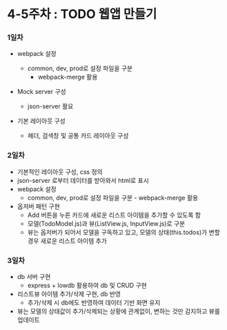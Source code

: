 # 4-5주차 : TODO 웹앱 만들기

### 1일차
* webpack 설정
  * common, dev, prod로 설정 파일을 구분
    * webpack-merge 활용

* Mock server 구성
  * json-server 활요

* 기본 레이아웃 구성
  * 헤더, 검색창 및 공통 카드 레이아웃 구성


### 2일차
* 기본적인 레이아웃 구성, css 정의
* json-server 로부터 데이터를 받아와서 html로 표시
* webpack 설정
  * common, dev, prod로 설정 파일을 구분 - webpack-merge 활용
* 옵저버 패턴 구현
  * Add 버튼을 누른 카드에 새로운 리스트 아이템을 추가할 수 있도록 함
  * 모델(TodoModel.js)과 뷰(ListView.js, InputView.js)로 구분
  * 뷰는 옵저버가 되어서 모델을 구독하고 있고, 모델의 상태(this.todos)가 변할 경우 새로운 리스트 아이템 추가

### 3일차
* db 서버 구현
  * express + lowdb 활용하여 db 및 CRUD 구현
* 리스트뷰 아이템 추가/삭제 구현, db 반영
  * 추가/삭제 시 db에도 반영하여 데이터 기반 화면 유지
* 뷰는 모델의 상태값이 추가/삭제되는 상황에 관계없이, 변하는 것만 감지하고 뷰를 업데이트